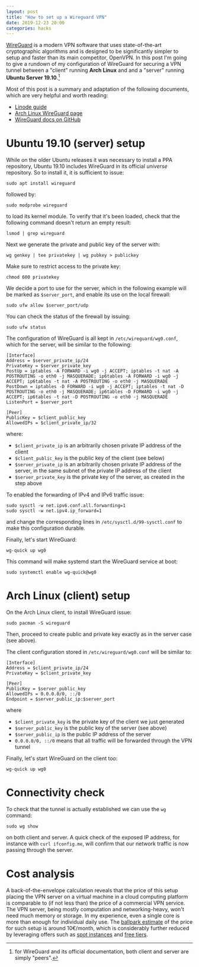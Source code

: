 ```yaml
---
layout: post
title: "How to set up a Wireguard VPN"
date: 2019-12-23 20:00
categories: hacks
---
```


[WireGuard][wireguard] is a modern VPN software that uses state-of-the-art cryptographic
algorithms and is designed to be significantly simpler to setup and faster than
its main competitor, OpenVPN.
In this post I'm going to give a rundown of my configuration of WireGuard for
securing a VPN tunnel between a "client" running **Arch Linux** and and a "server" running
**Ubuntu Server 19.10**.[^1]

Most of this post is a summary and adaptation of the following documents,
which are very helpful and worth reading:
 - [Linode guide](https://www.linode.com/docs/networking/vpn/set-up-wireguard-vpn-on-ubuntu/)
 - [Arch Linux WireGuard page](https://wiki.archlinux.org/index.php/WireGuard)
 - [WireGuard docs on GitHub](https://github.com/pirate/wireguard-docs)

# Ubuntu 19.10 (server) setup

While on the older Ubuntu releases it was necessary to install a PPA repository,
Ubuntu 19.10 includes WireGuard in its official *universe* repository. So to install
it, it is sufficient to issue:

    sudo apt install wireguard

followed by:

    sudo modprobe wireguard

to load its kernel module. To verify that it's been loaded, check that the
following command doesn't return an empty result:

    lsmod | grep wireguard

Next we generate the private and public key of the server with:

    wg genkey | tee privatekey | wg pubkey > publickey

Make sure to restrict access to the private key:

    chmod 600 privatekey

We decide a port to use for the server, which in the following example will be
marked as `$server_port`, and enable its use on the local firewall:

    sudo ufw allow $server_port/udp

You can check the status of the firewall by issuing:

    sudo ufw status

The configuration of WireGuard is all kept in `/etc/wireguard/wg0.conf`, which
for the server, will be similar to the following:

    [Interface]
    Address = $server_private_ip/24
    PrivateKey = $server_private_key
    PostUp = iptables -A FORWARD -i wg0 -j ACCEPT; iptables -t nat -A POSTROUTING -o eth0 -j MASQUERADE; ip6tables -A FORWARD -i wg0 -j ACCEPT; ip6tables -t nat -A POSTROUTING -o eth0 -j MASQUERADE
    PostDown = iptables -D FORWARD -i wg0 -j ACCEPT; iptables -t nat -D POSTROUTING -o eth0 -j MASQUERADE; ip6tables -D FORWARD -i wg0 -j ACCEPT; ip6tables -t nat -D POSTROUTING -o eth0 -j MASQUERADE
    ListenPort = $server_port

    [Peer]
    PublicKey = $client_public_key
    AllowedIPs = $client_private_ip/32

where:
 - `$client_private_ip` is an arbitrarily chosen private IP address of the client
 - `$client_public_key` is the public key of the client (see below)
 - `$server_private_ip` is an arbitrarily chosen private IP address of the
   server, in the same subnet of the private IP address of the client
 - `$server_private_key` is the private key of the server, as created in the
   step above

To enabled the forwarding of IPv4 and IPv6 traffic issue:

    sudo sysctl -w net.ipv6.conf.all.forwarding=1
    sudo sysctl -w net.ipv4.ip_forward=1

and change the corresponding lines in `/etc/sysctl.d/99-sysctl.conf` to make
this configuration durable.

Finally, let's start WireGuard:

    wg-quick up wg0

This command will make systemd start the WireGuard service at boot:

    sudo systemctl enable wg-quick@wg0

# Arch Linux (client) setup

On the Arch Linux client, to install WireGuard issue:

    sudo pacman -S wireguard

Then, proceed to create public and private key exactly as in the server case
(see above).

The client configuration stored in `/etc/wireguard/wg0.conf` will be similar to:

    [Interface]
    Address = $client_private_ip/24
    PrivateKey = $client_private_key

    [Peer]
    PublicKey = $server_public_key
    AllowedIPs = 0.0.0.0/0, ::/0
    Endpoint = $server_public_ip:$server_port

where
 - `$client_private_key` is the private key of the client we just generated
 - `$server_public_key` is the public key of the server (see above)
 - `$server_public_ip` is the public IP address of the server
 - `0.0.0.0/0, ::/0` means that all traffic will be forwarded through the VPN tunnel

Finally, let's start WireGuard on the client too:

    wg-quick up wg0

# Connectivity check

To check that the tunnel is actually established we can use the `wg` command:

    sudo wg show

on both client and server.
A quick check of the exposed IP address, for instance with `curl ifconfig.me`,
will confirm that our network traffic is now passing through the server.

# Cost analysis

A back-of-the-envelope calculation reveals that the price of this setup
placing the VPN server on a virtual machine in a cloud computing platform is
comparable to (if not less than) the price of a commercial VPN service.
The VPN server, being mostly computation and networking-heavy, won't need much
memory or storage. In my experience, even a single core is more than enough for
individual daily use. The [ballpark estimate][azure-price-calculator]
of the price for such setup is around 10€/month, which is considerably further
reduced by leveraging offers such as [spot instances][azure-spot-vms] and
[free tiers][azure-free].

[^1]: for WireGuard and its official documentation, both client and server are
    simply "peers".

 [wireguard]: https://www.wireguard.com/
 [azure-price-calculator]: https://azure.microsoft.com/en-us/pricing/calculator/
 [azure-spot-vms]: https://docs.microsoft.com/en-us/azure/virtual-machines/windows/spot-vms
 [azure-free]: https://azure.microsoft.com/en-us/free/


